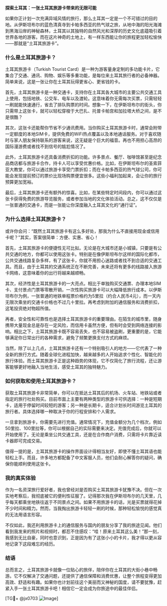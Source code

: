 **探索土耳其：一张土耳其旅游卡带来的无限可能**

如果你正计划一次充满异域风情的旅行，那么土耳其一定是一个不可错过的目的地。从伊斯坦布尔的蓝色清真寺到卡帕多西亚的热气球之旅，从地中海的阳光海滩到黑海沿岸的神秘森林，土耳其以其独特的自然风光和深厚的历史文化底蕴吸引着世界各地的游客。而在这片神奇的土地上，有一样东西能让你的旅程更加轻松愉快——那就是“土耳其旅游卡”。

### 什么是土耳其旅游卡？

土耳其旅游卡（Turkish Tourist Card）是一种为游客量身定制的多功能卡片，它集合了交通、通讯、购物、娱乐等多重功能，是每位来土耳其旅行者的必备神器。简单来说，这是一张让你在土耳其玩得更省心、更省钱的卡。

首先，土耳其旅游卡是一种交通卡，支持你在土耳其各大城市的主要公共交通工具上使用，包括地铁、公交车、电车以及渡轮。这意味着你无需每次买票，只需轻轻一刷就能快速通行，省去了排队购票的时间。想象一下，在伊斯坦布尔的街头，你只需带上这张卡，就可以轻松穿梭于大巴扎、托普卡帕宫和加拉塔大桥之间，是不是很酷？

其次，这张卡还能帮你节省不少通讯费用。当你购买土耳其旅游卡时，通常会附带一定额度的本地SIM卡，提供免费的WiFi热点覆盖以及本地通话服务。对于喜欢随时与家人朋友保持联系的游客来说，这无疑是个巨大的福音。再也不用担心高昂的国际漫游费或者找不到信号的尴尬情况了。

此外，土耳其旅游卡还具备消费折扣的功能。许多景点、餐厅、咖啡馆甚至是纪念品商店都与旅游卡合作，持卡人可以享受优惠价格。比如，在伊斯坦布尔的圣索菲亚大教堂，你可以通过旅游卡享受门票折扣；而在卡帕多西亚的热气球公司，你可能会发现提前预订的票价比现场购票便宜很多。这些小福利加起来，会让你的旅行预算更加宽裕。

最后，土耳其旅游卡还有额外的惊喜。比如，在某些特定时间段内，你可以通过这张卡获得免费的旅游导览服务，或者参加当地的文化体验活动。总之，这不仅仅是一张普通的交通卡，而是一张能让你深度融入土耳其文化的“通行证”。

### 为什么选择土耳其旅游卡？

或许你会问：“既然土耳其旅游卡有这么多好处，那我为什么不直接用现金或信用卡呢？”其实，答案很简单：方便、实惠、省心！

首先，土耳其旅游卡的便捷性无可比拟。无论是在大城市还是小城镇，只要是有公共交通的地方，你都可以使用这张卡。特别是在像伊斯坦布尔这样的国际化都市，公共交通线路复杂多样，有了这张卡，你就不用担心迷路或者找不到合适的交通工具。而且，由于土耳其的交通系统正在不断完善，未来还将有更多的线路接入旅游卡网络，这意味着你的出行将越来越顺畅。

其次，经济性是土耳其旅游卡的一大亮点。相比于单独购买交通票、办理本地SIM卡、支付景点门票等零散开销，一次性购买旅游卡可以大幅降低旅行成本。以伊斯坦布尔为例，一张普通的地铁单程票价格约为5里拉（约合人民币4元），而一天内无限次乘坐的交通卡价格也不过几十里拉。再考虑到附加的通信服务和消费折扣，这笔投资绝对物超所值。

再者，安全性和可靠性也是选择土耳其旅游卡的重要理由。在陌生的城市里，随身携带大量现金总是存在一定风险，而信用卡虽然方便，但有时会受到网络连接的影响。相比之下，土耳其旅游卡既不容易丢失，也不容易被盗刷，更重要的是，它能够满足你日常出行的各种需求，避免了频繁更换支付方式的麻烦。

当然，除了以上几点，土耳其旅游卡还有一个特别吸引人的地方——它代表了一种全新的旅行方式。随着全球化进程加快，越来越多的人开始追求个性化、智能化的旅行体验。而土耳其旅游卡正是这种趋势的体现，它不仅简化了旅行流程，还让游客能够更好地融入当地生活，感受土耳其的独特魅力。

### 如何获取和使用土耳其旅游卡？

获取土耳其旅游卡非常简单，你可以在抵达土耳其后的机场、火车站、地铁站或者指定的旅行社处购买。目前市面上主要有两种类型的旅游卡可供选择：一种是短期卡，适用于停留时间较短的游客；另一种是长期卡，适合计划长时间游览土耳其的旅行者。具体选择哪一种取决于你的行程安排和个人需求。

一旦拿到旅游卡，你需要先进行充值。通常情况下，充值金额分为几个档次，例如50里拉、100里拉等，你可以根据自己的实际需要来决定。充值完成后，你就可以开始使用了。无论是乘坐公共交通工具，还是在合作商户消费，只需将卡片靠近读卡器即可完成交易。

值得一提的是，土耳其旅游卡的操作界面设计得相当友好，即使不懂土耳其语也能轻松上手。而且，许多地方都配备了中文客服人员，他们会耐心解答你的疑问，确保你能顺利使用这张卡。

### 我的真实体验

作为一名资深旅行爱好者，我也曾经对是否购买土耳其旅游卡犹豫不决。但在一次实地考察后，我彻底被它的便利性征服了。记得那次我在伊斯坦布尔的几天里，几乎每天都乘坐地铁往返于不同景点之间。如果不用旅游卡的话，光是买票就得花掉不少时间和精力。然而，当我掏出旅游卡轻轻一刷的时候，那种轻松愉悦的感觉真的无法用语言形容。

不仅如此，我还利用旅游卡上的通信服务与国内的朋友分享了我的旅途见闻。他们看到我发来的照片和视频时，都忍不住感叹：“哇！原来土耳其这么美！”那一刻，我感到无比自豪，同时也意识到，正是因为有了这张小小的卡片，我才得以更从容地记录下这段难忘的经历。

### 结语

总而言之，土耳其旅游卡就像一位贴心的旅伴，陪伴你在土耳其的大街小巷中畅游。它不仅解决了交通问题，还提供了通信保障和消费优惠，让整个旅程变得更加高效、舒适和有趣。如果你也计划前往这个美丽而又神秘的国度，请不要犹豫，赶紧入手一张土耳其旅游卡吧！相信它一定会成为你旅途中的最佳伴侣。

[TG💪+ @jx0703 ![Image](https://github.com/user-attachments/assets/dbca1d08-cadb-493c-b0ec-ad6f7a83f270)]